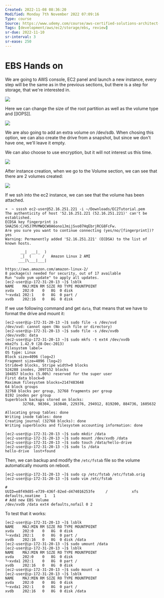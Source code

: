 ```yaml
---
Created: 2022-11-08 08:36:20
Modified: Monday 7th November 2022 07:09:16
Type: course
Source: https://www.udemy.com/course/aws-certified-solutions-architect-associate-saa-c01/?xref=E0Aed11STH4LPUQvCz0GJFABTmM=
Tags: [development/aws/ec2/storage/ebs, review]
sr-due: 2022-11-10
sr-interval: 3
sr-ease: 250
---
```


# EBS Hands on

We are going to AWS console, EC2 panel and launch a new instance, every step will be the same as in the previous sections, but there is a step for storage, that we're interested in.

![](2019-12-30-06-45-26.png)

Here we can change the size of the root partition as well as the volume type and [[IOPS]].

![](2019-12-30-06-46-42.png)

We are also going to add an extra volume on /dev/sdb. When chosing this option, we can also create the drive from a snapshot, but since we don't have one, we'll leave it empty. 

We can also choose to use encryption, but it will not interest us this time.

![](2019-12-30-06-48-02.png)

After instance creation, when we go to the Volume section, we can see that there are 2 volumes created:

![](2019-12-30-06-53-05.png)

If we ssh into the ec2 instance, we can see that the volume has been attached.

```
➜  ~ ssssh ec2-user@52.16.251.221 -i ~/Downloads/EC2Tutorial.pem
The authenticity of host '52.16.251.221 (52.16.251.221)' can't be established.
ECDSA key fingerprint is SHA256:C/H5J7MVMWQCW0A6ono1JmijSvo07HqEbrjRCG8FcFw.
Are you sure you want to continue connecting (yes/no/[fingerprint])? yes
Warning: Permanently added '52.16.251.221' (ECDSA) to the list of known hosts.

       __|  __|_  )
       _|  (     /   Amazon Linux 2 AMI
      ___|\___|___|

https://aws.amazon.com/amazon-linux-2/
8 package(s) needed for security, out of 17 available
Run "sudo yum update" to apply all updates.
[ec2-user@ip-172-31-20-13 ~]$ lsblk
NAME    MAJ:MIN RM SIZE RO TYPE MOUNTPOINT
xvda    202:0    0   8G  0 disk 
└─xvda1 202:1    0   8G  0 part /
xvdb    202:16   0   8G  0 disk 
```

If we use following command and get `data`, that means that we have to format the drive and mount it:

```
[ec2-user@ip-172-31-20-13 ~]$ sudo file -s /dev/xvd
/dev/xvd: cannot open (No such file or directory)
[ec2-user@ip-172-31-20-13 ~]$ sudo file -s /dev/xvdb
/dev/xvdb: data
[ec2-user@ip-172-31-20-13 ~]$ sudo mkfs -t ext4 /dev/xvdb
mke2fs 1.42.9 (28-Dec-2013)
Filesystem label=
OS type: Linux
Block size=4096 (log=2)
Fragment size=4096 (log=2)
Stride=0 blocks, Stripe width=0 blocks
524288 inodes, 2097152 blocks
104857 blocks (5.00%) reserved for the super user
First data block=0
Maximum filesystem blocks=2147483648
64 block groups
32768 blocks per group, 32768 fragments per group
8192 inodes per group
Superblock backups stored on blocks: 
        32768, 98304, 163840, 229376, 294912, 819200, 884736, 1605632

Allocating group tables: done                            
Writing inode tables: done                            
Creating journal (32768 blocks): done
Writing superblocks and filesystem accounting information: done 

[ec2-user@ip-172-31-20-13 ~]$ sudo mkdir /data
[ec2-user@ip-172-31-20-13 ~]$ sudo mount /dev/xvdb /data
[ec2-user@ip-172-31-20-13 ~]$ sudo touch /data/hello-drive
[ec2-user@ip-172-31-20-13 ~]$ sudo ls /data
hello-drive  lost+found
```

Then, we can backup and modify the `/etc/fstab` file so the volume automatically mounts on reboot.

```
[ec2-user@ip-172-31-20-13 ~]$ sudo cp /etc/fstab /etc/fstab.orig
[ec2-user@ip-172-31-20-13 ~]$ sudo vim /etc/fstab
```

```
#
UUID=e8f49d85-e739-436f-82ed-d474016253fe     /           xfs    defaults,noatime  1   1
# Add new EBS Volume
/dev/xvdb /data ext4 defaults,nofail 0 2
```

To test that it works:

```
[ec2-user@ip-172-31-20-13 ~]$ lsblk
NAME    MAJ:MIN RM SIZE RO TYPE MOUNTPOINT
xvda    202:0    0   8G  0 disk 
└─xvda1 202:1    0   8G  0 part /
xvdb    202:16   0   8G  0 disk /data
[ec2-user@ip-172-31-20-13 ~]$ sudo umount /data
[ec2-user@ip-172-31-20-13 ~]$ lsblk
NAME    MAJ:MIN RM SIZE RO TYPE MOUNTPOINT
xvda    202:0    0   8G  0 disk 
└─xvda1 202:1    0   8G  0 part /
xvdb    202:16   0   8G  0 disk 
[ec2-user@ip-172-31-20-13 ~]$ sudo mount -a
[ec2-user@ip-172-31-20-13 ~]$ lsblk
NAME    MAJ:MIN RM SIZE RO TYPE MOUNTPOINT
xvda    202:0    0   8G  0 disk 
└─xvda1 202:1    0   8G  0 part /
xvdb    202:16   0   8G  0 disk /data

```